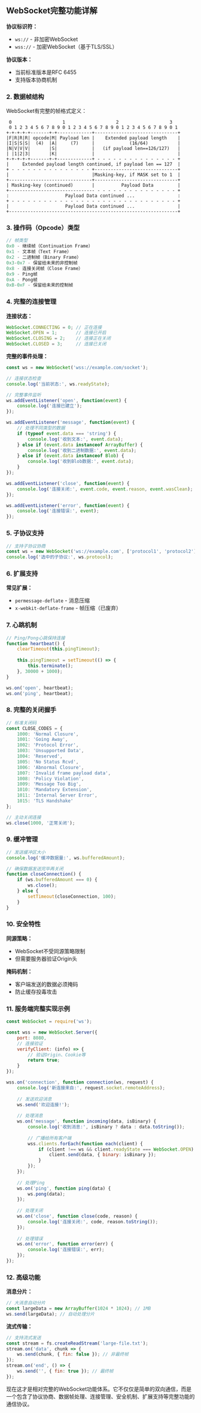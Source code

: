 ## WebSocket完整功能详解


**协议标识符：**

- `ws://` - 非加密WebSocket
- `wss://` - 加密WebSocket（基于TLS/SSL）

**协议版本：**

- 当前标准版本是RFC 6455
- 支持版本协商机制

### 2. 数据帧结构

WebSocket有完整的帧格式定义：

```
 0                   1                   2                   3
 0 1 2 3 4 5 6 7 8 9 0 1 2 3 4 5 6 7 8 9 0 1 2 3 4 5 6 7 8 9 0 1
+-+-+-+-+-------+-+-------------+-------------------------------+
|F|R|R|R| opcode|M| Payload len |    Extended payload length    |
|I|S|S|S|  (4)  |A|     (7)     |             (16/64)           |
|N|V|V|V|       |S|             |   (if payload len==126/127)   |
| |1|2|3|       |K|             |                               |
+-+-+-+-+-------+-+-------------+ - - - - - - - - - - - - - - - +
|     Extended payload length continued, if payload len == 127  |
+ - - - - - - - - - - - - - - - +-------------------------------+
|                               |Masking-key, if MASK set to 1  |
+-------------------------------+-------------------------------+
| Masking-key (continued)       |          Payload Data         |
+-------------------------------- - - - - - - - - - - - - - - - +
:                     Payload Data continued ...                :
+ - - - - - - - - - - - - - - - - - - - - - - - - - - - - - - - +
|                     Payload Data continued ...                |
+---------------------------------------------------------------+
```

### 3. 操作码（Opcode）类型

```javascript
// 帧类型
0x0 - 继续帧（Continuation Frame）
0x1 - 文本帧（Text Frame）
0x2 - 二进制帧（Binary Frame）
0x3-0x7 - 保留给未来的非控制帧
0x8 - 连接关闭帧（Close Frame）
0x9 - Ping帧
0xA - Pong帧
0xB-0xF - 保留给未来的控制帧
```

### 4. 完整的连接管理

**连接状态：**

```javascript
WebSocket.CONNECTING = 0; // 正在连接
WebSocket.OPEN = 1;       // 连接已开启
WebSocket.CLOSING = 2;    // 连接正在关闭
WebSocket.CLOSED = 3;     // 连接已关闭
```

**完整的事件处理：**

```javascript
const ws = new WebSocket('wss://example.com/socket');

// 连接状态检查
console.log('当前状态:', ws.readyState);

// 完整事件监听
ws.addEventListener('open', function(event) {
    console.log('连接已建立');
});

ws.addEventListener('message', function(event) {
    // 处理不同类型的数据
    if (typeof event.data === 'string') {
        console.log('收到文本:', event.data);
    } else if (event.data instanceof ArrayBuffer) {
        console.log('收到二进制数据:', event.data);
    } else if (event.data instanceof Blob) {
        console.log('收到Blob数据:', event.data);
    }
});

ws.addEventListener('close', function(event) {
    console.log('连接关闭:', event.code, event.reason, event.wasClean);
});

ws.addEventListener('error', function(event) {
    console.log('连接错误:', event);
});
```

### 5. 子协议支持

```javascript
// 支持子协议协商
const ws = new WebSocket('ws://example.com', ['protocol1', 'protocol2']);
console.log('选中的子协议:', ws.protocol);
```

### 6. 扩展支持

**常见扩展：**

- `permessage-deflate` - 消息压缩
- `x-webkit-deflate-frame` - 帧压缩（已废弃）

### 7. 心跳机制

```javascript
// Ping/Pong心跳保持连接
function heartbeat() {
    clearTimeout(this.pingTimeout);
    
    this.pingTimeout = setTimeout(() => {
        this.terminate();
    }, 30000 + 1000);
}

ws.on('open', heartbeat);
ws.on('ping', heartbeat);
```

### 8. 完整的关闭握手

```javascript
// 标准关闭码
const CLOSE_CODES = {
    1000: 'Normal Closure',
    1001: 'Going Away',
    1002: 'Protocol Error',
    1003: 'Unsupported Data',
    1004: 'Reserved',
    1005: 'No Status Rcvd',
    1006: 'Abnormal Closure',
    1007: 'Invalid frame payload data',
    1008: 'Policy Violation',
    1009: 'Message Too Big',
    1010: 'Mandatory Extension',
    1011: 'Internal Server Error',
    1015: 'TLS Handshake'
};

// 主动关闭连接
ws.close(1000, '正常关闭');
```

### 9. 缓冲管理

```javascript
// 发送缓冲区大小
console.log('缓冲数据量:', ws.bufferedAmount);

// 确保数据发送完毕再关闭
function closeConnection() {
    if (ws.bufferedAmount === 0) {
        ws.close();
    } else {
        setTimeout(closeConnection, 100);
    }
}
```

### 10. 安全特性

**同源策略：**

- WebSocket不受同源策略限制
- 但需要服务器验证Origin头

**掩码机制：**

- 客户端发送的数据必须掩码
- 防止缓存投毒攻击

### 11. 服务端完整实现示例

```javascript
const WebSocket = require('ws');

const wss = new WebSocket.Server({
    port: 8080,
    // 连接验证
    verifyClient: (info) => {
        // 验证Origin、Cookie等
        return true;
    }
});

wss.on('connection', function connection(ws, request) {
    console.log('新连接来自:', request.socket.remoteAddress);
    
    // 发送欢迎消息
    ws.send('欢迎连接!');
    
    // 处理消息
    ws.on('message', function incoming(data, isBinary) {
        console.log('收到消息:', isBinary ? data : data.toString());
        
        // 广播给所有客户端
        wss.clients.forEach(function each(client) {
            if (client !== ws && client.readyState === WebSocket.OPEN) {
                client.send(data, { binary: isBinary });
            }
        });
    });
    
    // 处理Ping
    ws.on('ping', function ping(data) {
        ws.pong(data);
    });
    
    // 处理关闭
    ws.on('close', function close(code, reason) {
        console.log('连接关闭:', code, reason.toString());
    });
    
    // 处理错误
    ws.on('error', function error(err) {
        console.log('连接错误:', err);
    });
});
```

### 12. 高级功能

**消息分片：**

```javascript
// 大消息自动分片
const largeData = new ArrayBuffer(1024 * 1024); // 1MB
ws.send(largeData); // 自动处理分片
```

**流式传输：**

```javascript
// 支持流式发送
const stream = fs.createReadStream('large-file.txt');
stream.on('data', chunk => {
    ws.send(chunk, { fin: false }); // 非最终帧
});
stream.on('end', () => {
    ws.send('', { fin: true }); // 最终帧
});
```

现在这才是相对完整的WebSocket功能体系。它不仅仅是简单的双向通信，而是一个包含了协议协商、数据帧处理、连接管理、安全机制、扩展支持等完整功能的通信协议。